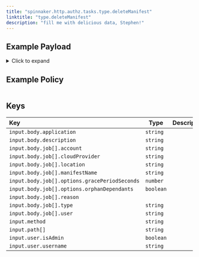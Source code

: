 ```yaml
---
title: "spinnaker.http.authz.tasks.type.deleteManifest"
linktitle: "type.deleteManifest"
description: "fill me with delicious data, Stephen!"
---
```


## Example Payload

<details><summary>Click to expand</summary>

```json
{
  "input": {
    "body": {
      "application": "hostname",
      "description": "Delete manifest",
      "job": [
        {
          "account": "spinnaker",
          "cloudProvider": "kubernetes",
          "location": "staging",
          "manifestName": "deployment hostname",
          "options": {
            "gracePeriodSeconds": 5,
            "orphanDependants": false
          },
          "reason": null,
          "type": "deleteManifest",
          "user": "elfie2002"
        }
      ]
    },
    "method": "POST",
    "path": [
      "tasks"
    ],
    "user": {
      "isAdmin": false,
      "roles": [],
      "username": "elfie2002"
    }
  }
}
```
</details>

## Example Policy

```rego

```

## Keys

| Key                                           | Type      | Description |
| :-------------------------------------------- | --------- | ----------- |
| `input.body.application`                      | `string`  |             |
| `input.body.description`                      | `string`  |             |
| `input.body.job[].account`                    | `string`  |             |
| `input.body.job[].cloudProvider`              | `string`  |             |
| `input.body.job[].location`                   | `string`  |             |
| `input.body.job[].manifestName`               | `string`  |             |
| `input.body.job[].options.gracePeriodSeconds` | `number`  |             |
| `input.body.job[].options.orphanDependants`   | `boolean` |             |
| `input.body.job[].reason`                     | ` `       |             |
| `input.body.job[].type`                       | `string`  |             |
| `input.body.job[].user`                       | `string`  |             |
| `input.method`                                | `string`  |             |
| `input.path[]`                                | `string`  |             |
| `input.user.isAdmin`                          | `boolean` |             |
| `input.user.username`                         | `string`  |             |
